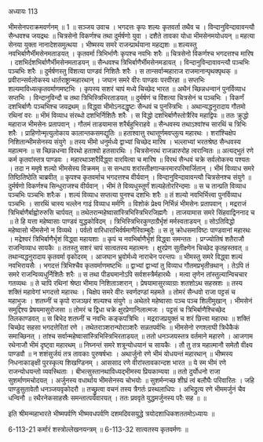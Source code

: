 अध्यायः 113

भीमसेनपराक्रमवर्णनम् ॥ 1 ॥
सञ्जय उवाच ।
भगदत्तः कृपः शल्यः कृतवर्ता तथैव च ।
विन्दानुविन्दावावन्त्यौ सैन्धवश्च जयद्रथः ॥
चित्रसेनो विकर्णश्च तथा दुर्मर्षणो युवा ।
दशैते तावका योधा भीमसेनमयोधयन् ॥
महत्या सेनया युक्ता नानादेशसमुत्थया ।
भीष्मस्य समरे राजन्प्रार्थयाना महद्यशः ॥
शल्यस्तु नवभिर्बाणैर्भीमसेनमताडयत् ।
कृतवर्मा त्रिभिर्भाणैः कृपश्च नवभिः शरैः ॥
चित्रसेनो विकर्णश्च भगदत्तश्च मारिष ।
दशभिर्दशभिर्बाणैर्भीमसेनमताडयन् ॥
सैन्धवश्च त्रिभिर्बाणैर्भीमसेनमडायत् ।
विन्दानुविन्दावावन्त्यौ पञ्चभिः पञ्चभिः शरैः ॥
दुर्मर्षणस्तु विंशत्या पाण्डवं निशितैः शरैः ।
स तान्सर्वान्महाराज राजमानान्पृथक्पृथक् ॥
प्रवीरान्सर्वलोकस्य धार्तराष्ट्रान्महारथान् ।
जघान समरे वीरः पाण्डवः परवीरहा ॥
सप्तभिः शल्यमाविध्यत्कृतवर्माणमष्टभिः ।
कृपस्य सशरं चापं मध्ये चिच्छेद भारत ॥
अथैनं च्छिन्नधन्वानं पुनर्विव्याध सप्तभिः ।
विन्दानुविन्दौ च तथा त्रिभिस्त्रिभिरताडयत् ॥
दुर्मर्षणं च विंशत्या चित्रसेनं च पञ्चभिः ।
विकर्णं दशभिर्बाणैः पञ्चभिश्च जयद्रथम् ॥
विद्ध्वा भीमोऽनदद्धृष्टः सैन्धवं च पुनस्त्रिभिः ।
अथान्यद्धनुरादाय गौतमो रथिनां वरः ॥
भीमं विव्याध संरब्धो दशभिर्निशितैः शरैः ।
स विद्धो दशभिर्बाणैस्तोत्रैरिव महाद्विपः ॥
ततः क्रुद्धो महाराज भीमसेनः प्रतापवान् ।
गौतमं ताडयामास शरैर्बहुभिराहवे ॥
सैन्धवस्य तथाऽश्वांश्च सारथिं च त्रिभिः शरैः ।
प्राहिणोन्मृत्युलोकाय कालान्तकसमद्युतिः ॥
हताश्वात्तु रथात्तूर्णमवप्लुत्य महारथः ।
शरांश्चिक्षेप निशितान्भीमसेनस्य संयुगे ॥
तस्य भीमो धनुर्मध्ये द्वाभ्यां चिच्छेद मारिष ।
भल्लाभ्यां भरतश्रेष्ठ सैन्धवस्य महात्मनः ॥
स च्छिन्नधन्वा विरथो हताश्वो हतसारथिः ।
चित्रसेनरथं राजन्नारुरोह त्वरान्वितः ॥
अत्यद्भुतं रणे कर्म कृतवांस्तत्र पाण्डवः ।
महारथाञ्शरैर्विद्ध्वा वारयित्वा च मारिष ॥
विरथं सैन्धवं चक्रे सर्वलोकस्य पश्यतः ।
तदा न ममृषे शल्यो भीमसेस्य विक्रमम् ॥
स सन्धाय शरांस्तीक्ष्णान्करमारपरिमार्जितान् ।
भीमं विव्याध समरे तिष्ठितिष्ठेति चाब्रवीत् ॥
कृपश्च कृतवर्माच भगदत्तश्च वीर्यवान् ।
विन्दानुविन्दावावन्त्यौ चित्रसेनश्च संयुगे ॥
दुर्मर्षणो विकर्णश्च सिन्धुराजश्च वीर्यवान् ।
भीमं ते विव्यधुस्तूर्णं शल्यहेतोररिन्दमाः ॥
स च तान्प्रति विव्याध पञ्चभिः पञ्चभिः शरैःक ।
शल्यं विव्याध सप्तत्या पुनश्च दशभिः शरैः ॥
तं शल्यो नवभिर्भित्त्वा पुनर्विव्याध पञ्चभिः ।
सारथिं चास्य भल्लेन गाढं विव्याध मर्मणि ॥
विशोकं प्रेक्ष्य निर्भिन्नं भीमसेनः प्रतापवान् ।
मद्रराजं त्रिभिर्बाणैर्बाह्वोरुरुसि चार्पयत् ॥
तथेतरान्महेष्वासांस्त्रिभिस्त्रिभिरजिह्मगैः ।
ताजयामास समरे सिंहवाद्विननाद च ॥
ते हि यत्ता महेष्वासाः पाण्डवं युद्धकोविदम् ।
त्रिभिस्त्रिभिरकुण्ठाग्रैर्भृशं मर्मस्वताडयन् ॥
सोऽतिविद्धो महेष्वासो भीमसेनो न विव्यथे ।
पर्वतो वारिधाराभिर्वर्षमाणैरिवाम्बुदैः ॥
स तु क्रोधसमाविष्टः पाण्डवानां महारथः ।
मद्रेश्वरं त्रिभिर्बाणैर्भृशं विद्ध्वा महायशाः ॥
कृपं च नवभिर्बाणैर्भृशं विद्ध्वा समन्ततः ।
प्रग्ज्योतिषं शतैराजौ राजन्विव्याध सायकैः ॥
ततस्तु सशरं चापं सात्वतस्य महात्मनः ।
क्षुरप्रेण सुतीक्ष्णेन चिच्छेद कृतहस्तवत् ॥
तथान्यद्धनुरादाय कृतवर्मा वृकोदरम् ।
आजघान भ्रुवोर्मध्ये नाराचेन परन्तपः ॥
भीमस्तु समरे विद्ध्वा शल्यं नवभिरायसैः ।
भगदत्तं त्रिभिश्चैव कृतवर्माणमष्टभिः ॥
द्वाभ्यां द्वाभ्यां तु विव्याध गौतमप्रभृतीन्रथान् ।
तेऽपि तं समरे राजन्विव्यधुर्निशितैः शरैः ॥
स तथा पीड्यमानोऽपि सर्वशस्त्रैर्महारथैः ।
मत्वा तृणेन तांस्तुल्यान्विचचार गतव्यथः ॥
ते चापि रथिनां श्रेष्ठा भीमाय निशिताञ्शरान् ।
प्रेषयामासुरव्याग्राः शतशोऽथ सहस्रशः ॥
तस्य शक्तिं महावेगां भगदत्तो महारथः ।
चिक्षेप समरे वीरः स्वर्णदण्डां महमते ॥
तोमरं सैन्धवो राजा पट्टसं च महाभुजः ।
शतघ्नीं च कृपो राजञ्छरं शल्यश्च संयुगे ॥
अथेतरे महेष्वासाः पञ्च पञ्च शिलीमुखान् ।
भीमसेनं समुद्दिश्य प्रेषयमासुरोजसा ॥
तोमरं च द्विधा चक्रे क्षुरप्रेणानिलात्मजः ।
पट्टसं च त्रिभिर्बाणैश्चिच्छेद तिलकाण्डवत् ॥
स बिभेद शतघ्नीं च नवभिः कङ्कपत्रिभिः ।
मद्रराजप्रयुक्तं च शरं छित्त्वा महारथः ॥
शक्तिं चिच्छेद सहसा भगदत्तेरितां रणे ।
तथेतराञ्शरान्घोराञ्शरैः सन्नतपर्वभिः ॥
भीमसेनो रणश्लाघी त्रिधैकैकं समाच्छिनत् ।
तांश्च सर्वान्महेष्वासांस्त्रिभिस्त्रिभिरताडयत् ॥
ततो धनञ्जयस्तत्र वर्तमाने महारणे ।
आजगाम रथेनाजौ भीमं दृष्ट्वा महारथम् ॥
निघ्नन्तं समरे शत्रून्योधयानं च सायकैः ।
तौ तु तत्र महात्मानौ समेतौ वीक्ष्य पाण्डवौ ॥
न शशंसुर्जयं तत्र तावकाः पुरुषर्षभाः ।
अथार्जुनो रणे भीमं योधयन्तं महारथान् ॥
भीष्मस्य निधनाकाङ्क्षी पुरस्कृत्य शिखण्डिनम् ।
आससाद रणे वीरांस्तावकान्दश भारत ॥
ये स्म भीमं रणे राजन्योधयन्तो व्यवस्थिताः ।
बीभत्सुस्तानथाविध्यद्भीमस्य प्रियकाम्यया ॥
ततो दुर्योधनो राजा सुशर्माणमचोदयत् ।
अर्जुनस्य वधार्थाय भीमसेनस्य चोभयोः ॥
सुशर्मन्गच्छ शीघ्रं त्वं बलौघैः परिवारितः ।
जहि पाण्डुसुतावेतौ धनञ्जयवृकोदरौ ॥
तच्छ्रुत्वा वचनं तस्य त्रैगर्तः प्रस्थलाधिपः ।
अभिद्रुत्य रणे भीममर्जुनं चैव धन्विनौ ॥
रथैरनेकसाहस्रैः समन्तात्पर्यवारयत् ।
ततः प्रववृते युद्धमर्जुनस्य परैः सह ॥ ॥

इति श्रीमन्महाभारते भीष्मपर्वणि भीष्मवधपर्वणि दशमदिवसयुद्धे त्रयोदशाधिकशततमोऽध्यायः ॥

6-113-21 कर्मारं शस्त्रोल्लेखनयन्त्रम् ॥ 6-113-32 सात्वतस्य कृतवर्मणः ॥
